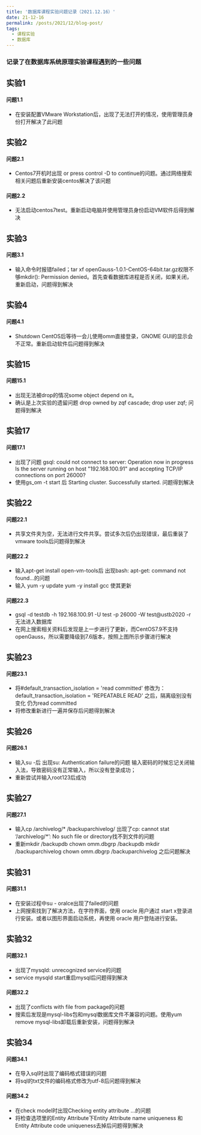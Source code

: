 ```yaml
---
title: '数据库课程实验问题记录（2021.12.16）'
date: 21-12-16
permalink: /posts/2021/12/blog-post/
tags:
  - 课程实验
  - 数据库
---
```


### 记录了在数据库系统原理实验课程遇到的一些问题

## 实验1

#### 问题1.1
- 在安装配置VMware Workstation后，出现了无法打开的情况，使用管理员身份打开解决了此问题

## 实验2
#### 问题2.1
- Centos7开机时出现 or press control -D to continue的问题。通过网络搜索相关问题后重新安装centos解决了该问题

#### 问题2.2
- 无法启动centos7test。重新启动电脑并使用管理员身份启动VM软件后得到解决

## 实验3
#### 问题3.1
- 输入命令时报错failed；tar xf openGauss-1.0.1-CentOS-64bit.tar.gz权限不够mkdir(): Permission denied。首先查看数据库进程是否关闭，如果关闭，重新启动，问题得到解决

## 实验4
#### 问题4.1
- Shutdown CentOS后等待一会儿使用omm直接登录，GNOME GUI的显示会不正常。重新启动软件后问题得到解决

## 实验15
#### 问题15.1
- 出现无法被drop的情况some object depend on it。
- 确认是上次实验的遗留问题
  drop owned by zqf cascade;
  drop user zqf;
  问题得到解决

## 实验17
#### 问题17.1
- 出现了问题
  gsql: could not connect to server: Operation now in progress
    Is the server running on host "192.168.100.91" and accepting
    TCP/IP connections on port 26000?
- 使用gs_om -t start 后
  Starting cluster.
  Successfully started.
  问题得到解决

## 实验22
#### 问题22.1
- 共享文件夹为空，无法进行文件共享。尝试多次后仍出现错误，最后重装了vmware tools后问题得到解决

#### 问题22.2
- 输入apt-get install open-vm-tools后
  出现bash: apt-get: command not found...的问题
- 输入
  yum -y update
  yum -y install gcc
  使其更新

#### 问题22.3
- gsql -d testdb -h 192.168.100.91 -U test -p 26000 -W test@ustb2020 -r
  无法进入数据库
- 在网上搜索相关资料后发现是上一步进行了更新，而CentOS7.9不支持openGauss，所以需要降级到7.6版本，按照上图所示步骤进行解决

## 实验23
#### 问题23.1
- 将#default_transaction_isolation = 'read committed'
  修改为：default_transaction_isolation = 'REPEATABLE READ'
  之后，隔离级别没有变化
  仍为read committed
- 将修改重新进行一遍并保存后问题得到解决

## 实验26
#### 问题26.1
- 输入su -后
  出现su: Authentication failure的问题
  输入密码的时候忘记关闭输入法，导致密码没有正常输入，所以没有登录成功；
- 重新尝试并输入root123后成功

## 实验27
#### 问题27.1
- 输入cp /archivelog/* /backuparchivelog/
  出现了cp: cannot stat ‘/archivelog/*’: No such file or directory找不到文件的问题
- 重新mkdir /backupdb
  chown omm.dbgrp /backupdb
  mkdir /backuparchivelog
  chown omm.dbgrp /backuparchivelog
  之后问题解决

## 实验31
#### 问题31.1
- 在安装过程中su - oralce出现了failed的问题
- 上网搜索找到了解决方法，在字符界面，使用 oracle 用户通过 start x登录进行安装。或者以图形界面启动系统，再使用 oracle 用户登陆进行安装。

## 实验32
#### 问题32.1
- 出现了mysqld: unrecognized service的问题
- service mysqld start重启mysql后问题得到解决

#### 问题32.2
- 出现了conflicts with file from package的问题
- 搜索后发现是mysql-libs包和mysql数据库文件不兼容的问题。使用yum remove mysql-libs卸载后重新安装，问题得到解决

## 实验34
#### 问题34.1
- 在导入sql时出现了编码格式错误的问题
- 将sql的txt文件的编码格式修改为utf-8后问题得到解决

#### 问题34.2
- 在check model时出现Checking entity attribute …的问题
- 将检查选项里的Entity Attribute下Entity Attribute name uniqueness 和 Entity Attribute code uniqueness去掉后问题得到解决